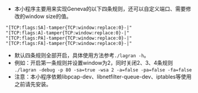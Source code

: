 - 本小程序主要用来实现Geneva的以下四条规则，还可以自定义端口、需要修改的window size的值。
```
"[TCP:flags:SA]-tamper{TCP:window:replace:0}-|"
"[TCP:flags:A]-tamper{TCP:window:replace:0}-|"
"[TCP:flags:PA]-tamper{TCP:window:replace:0}-|"
"[TCP:flags:FA]-tamper{TCP:window:replace:0}-|"
```
- 默认四条规则全部开启，具体使用方法参考`./lagran -h`。
- 例如：开启第一条规则并设置window为2，同时关闭2、3、4条规则
```./lagran -debug -p 80 -sa=true -wsa 2 -a=false -pa=false -fa=false```
- 注意：本小程序依赖libpcap-dev、libnetfilter-queue-dev、iptables等使用之前请先安装。